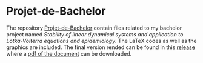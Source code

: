 # Projet-de-Bachelor
The repository [Projet-de-Bachelor](Projet-de-Bachelor) contain files related to my bachelor project named *Stability of linear dynamical systems and application to Lotka-Volterra equations and epidemiology*.
The LaTeX codes as well as the graphics are included.
The final version rended can be found in this [release](releases/tag/v.rendue)
where a [pdf of the document](releases/download/v.rendue/BArendu.pdf) can be downloaded.
